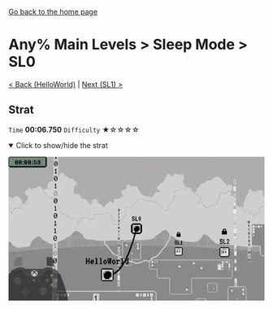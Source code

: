 [Go back to the home page](https://github.com/Doublevil/scbspeedrun)

# Any% Main Levels > Sleep Mode > SL0

[< Back (HelloWorld)](https://github.com/Doublevil/scbspeedrun/blob/main/levels/any_ml/sl/HelloWorld.md) | [Next (SL1) >](https://github.com/Doublevil/scbspeedrun/blob/main/levels/any_ml/sl/SL1.md)

## Strat

`Time` **00:06.750** `Difficulty` ★☆☆☆☆
<details open>
  <summary>Click to show/hide the strat</summary>

  [![Strat animation](https://github.com/Doublevil/scbspeedrun/blob/main/media/levels/sl/SL0_Strat.webp)](https://github.com/Doublevil/scbspeedrun/blob/main/media/levels/sl/SL0_Strat.mp4?raw=true)
</details>
